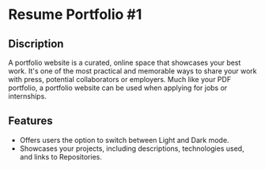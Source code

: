 <h1>Resume Portfolio #1</h1>

<h2>Discription</h2>
<p>A portfolio website is a curated, online space that showcases your best work. It's one of the most practical and memorable ways to share your work with press, potential collaborators or employers. Much like your PDF portfolio, a portfolio website can be used when applying for jobs or internships.</p>

<h2>Features</h2>
<ul>
  <li>Offers users the option to switch between Light and Dark mode.</li>
  <li>Showcases your projects, including descriptions, technologies used, and links to Repositories.</li>
</ul>

